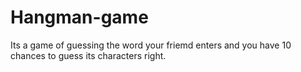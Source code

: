 # Hangman-game
Its a game of guessing the word your friemd enters and you have 10 chances to guess its characters right.
